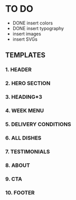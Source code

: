 # TO DO

- DONE insert colors
- DONE insert typography
- insert images
- insert SVGs

## TEMPLATES

### 1. HEADER

### 2. HERO SECTION

### 3. HEADING\*3

### 4. WEEK MENU

### 5. DELIVERY CONDITIONS

### 6. ALL DISHES

### 7. TESTIMONIALS

### 8. ABOUT

### 9. CTA

### 10. FOOTER
